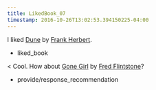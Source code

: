 ```yaml
---
title: LikedBook_07
timestamp: 2016-10-26T13:02:53.394150225-04:00
---
```


I liked [Dune](BookTitle) by [Frank Herbert](AuthorName).
* liked_book

< Cool. How about [Gone Girl](BookTitle) by [Fred Flintstone](AuthorName)?
* provide/response_recommendation
